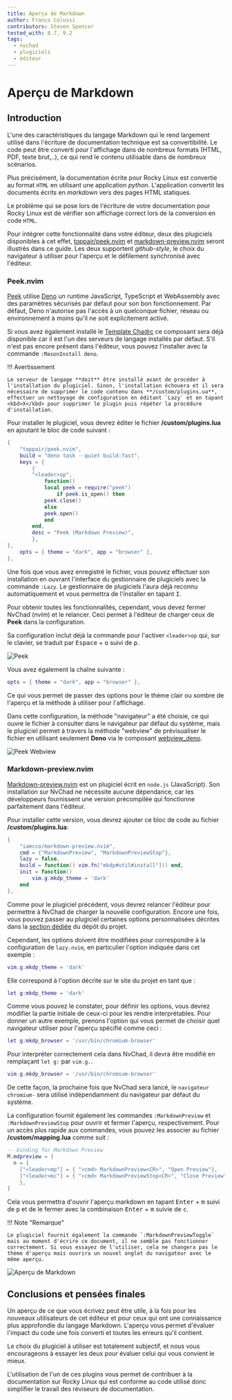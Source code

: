 ```yaml
---
title: Aperçu de Markdown
author: Franco Colussi
contributors: Steven Spencer
tested_with: 8.7, 9.2
tags:
  - nvchad
  - plugiciels
  - éditeur
---
```


# Aperçu de Markdown

## Introduction

L'une des caractéristiques du langage Markdown qui le rend largement utilisé dans l'écriture de documentation technique est sa convertibilité. Le code peut être converti pour l'affichage dans de nombreux formats (HTML, PDF, texte brut,..), ce qui rend le contenu utilisable dans de nombreux scénarios.

Plus précisément, la documentation écrite pour Rocky Linux est convertie au format `HTML` en utilisant une application *python*. L'application convertit les documents écrits en *markdown* vers des pages HTML statiques.

Le problème qui se pose lors de l'écriture de votre documentation pour Rocky Linux est de vérifier son affichage correct lors de la conversion en code `HTML`.

Pour intégrer cette fonctionnalité dans votre éditeur, deux des plugiciels disponibles à cet effet, [toppair/peek.nvim](https://github.com/toppair/peek.nvim) et [markdown-preview.nvim](https://github.com/iamcco/markdown-preview.nvim) seront illustrés dans ce guide. Les deux supportent *github-style*, le choix du navigateur à utiliser pour l'aperçu et le défilement synchronisé avec l'éditeur.

### Peek.nvim

[Peek](https://github.com/toppair/peek.nvim) utilise [Deno](https://deno.com/manual) un runtime JavaScript, TypeScript et WebAssembly avec des paramètres sécurisés par défaut pour son bon fonctionnement. Par défaut, Deno n'autorise pas l'accès à un quelconque fichier, réseau ou environnement à moins qu'il ne soit explicitement activé.

Si vous avez également installé le [Template Chadrc](../template_chadrc.md) ce composant sera déjà disponible car il est l'un des serveurs de langage installés par défaut. S'il n'est pas encore présent dans l'éditeur, vous pouvez l'installer avec la commande `:MasonInstall deno`.

!!! Avertissement

    Le serveur de langage **doit** être installé avant de procéder à l'installation du plugiciel. Sinon, l'installation échouera et il sera nécessaire de supprimer le code contenu dans **/custom/plugins.ua**, effectuer un nettoyage de configuration en éditant `Lazy` et en tapant <kbd>X</kbd> pour supprimer le plugin puis répéter la procédure d'installation.

Pour installer le plugiciel, vous devrez éditer le fichier **/custom/plugins.lua** en ajoutant le bloc de code suivant :

```lua
{
    "toppair/peek.nvim",
    build = "deno task --quiet build:fast",
    keys = {
        {
        "<leader>op",
            function()
            local peek = require("peek")
                if peek.is_open() then
            peek.close()
            else
            peek.open()
            end
        end,
        desc = "Peek (Markdown Preview)",
        },
},
    opts = { theme = "dark", app = "browser" },
},
```

Une fois que vous avez enregistré le fichier, vous pouvez effectuer son installation en ouvrant l'interface du gestionnaire de plugiciels avec la commande `:Lazy`. Le gestionnaire de plugiciels l'aura déjà reconnu automatiquement et vous permettra de l'installer en tapant <kbd>I</kbd>.

Pour obtenir toutes les fonctionnalités, cependant, vous devez fermer NvChad (*nvim*) et le relancer. Ceci permet à l'éditeur de charger ceux de **Peek** dans la configuration.

Sa configuration inclut déjà la commande pour l'activer `<leader>op` qui, sur le clavier, se traduit par <kbd>Espace</kbd> + <kbd>o</kbd> suivi de <kbd>p</kbd>.

![Peek](./images/peek_command.png)

Vous avez également la chaîne suivante :

```lua
opts = { theme = "dark", app = "browser" },
```

Ce qui vous permet de passer des options pour le thème clair ou sombre de l'aperçu et la méthode à utiliser pour l'affichage.

Dans cette configuration, la méthode "navigateur" a été choisie, ce qui ouvre le fichier à consulter dans le navigateur par défaut du système, mais le plugiciel permet à travers la méthode "webview" de prévisualiser le fichier en utilisant seulement **Deno** via le composant [webview_deno](https://github.com/webview/webview_deno).

![Peek Webview](./images/peek_webview.png)

### Markdown-preview.nvim

[Markdown-preview.nvim](https://github.com/iamcco/markdown-preview.nvim) est un plugiciel écrit en `node.js` (JavaScript). Son installation sur NvChad ne nécessite aucune dépendance, car les développeurs fournissent une version précompilée qui fonctionne parfaitement dans l'éditeur.

Pour installer cette version, vous devrez ajouter ce bloc de code au fichier **/custom/plugins.lua**:

```lua
{
    "iamcco/markdown-preview.nvim",
    cmd = {"MarkdownPreview", "MarkdownPreviewStop"},
    lazy = false,
    build = function() vim.fn["mkdp#util#install"]() end,
    init = function()
        vim.g.mkdp_theme = 'dark'
    end
},
```

Comme pour le plugiciel précédent, vous devrez relancer l'éditeur pour permettre à NvChad de charger la nouvelle configuration. Encore une fois, vous pouvez passer au plugiciel certaines options personnalisées décrites dans la [section dédiée](https://github.com/iamcco/markdown-preview.nvim#markdownpreview-config) du dépôt du projet.

Cependant, les options doivent être modifiées pour correspondre à la configuration de `lazy.nvim`, en particulier l'option indiquée dans cet exemple :

```lua
vim.g.mkdp_theme = 'dark'
```

Elle correspond à l'option décrite sur le site du projet en tant que :

```lua
let g:mkdp_theme = 'dark'
```

Comme vous pouvez le constater, pour définir les options, vous devrez modifier la partie initiale de ceux-ci pour les rendre interprétables. Pour donner un autre exemple, prenons l'option qui vous permet de choisir quel navigateur utiliser pour l'aperçu spécifié comme ceci :

```lua
let g:mkdp_browser = '/usr/bin/chromium-browser'
```

Pour interpréter correctement cela dans NvChad, il devra être modifié en remplaçant `let g:` par `vim.g.`.


```lua
vim.g.mkdp_browser = '/usr/bin/chromium-browser'
```

De cette façon, la prochaine fois que NvChad sera lancé, le `navigateur chromium-` sera utilisé indépendamment du navigateur par défaut du système.

La configuration fournit également les commandes `:MarkdownPreview` et `:MarkdownPreviewStop` pour ouvrir et fermer l'aperçu, respectivement. Pour un accès plus rapide aux commandes, vous pouvez les associer au fichier **/custom/mapping.lua** comme suit :

```lua
-- binding for Markdown Preview
M.mdpreview = {
  n = {
    ["<leader>mp"] = { "<cmd> MarkdownPreview<CR>", "Open Preview"},
    ["<leader>mc"] = { "<cmd> MarkdownPreviewStop<CR>", "Close Preview"},
    },
}
```

Cela vous permettra d'ouvrir l'aperçu markdown en tapant <kbd>Enter</kbd> + <kbd>m</kbd> suivi de <kbd>p</kbd> et de le fermer avec la combinaison <kbd>Enter</kbd> + <kbd>m</kbd> suivie de <kbd>c</kbd>.

!!! Note "Remarque"

    Le plugiciel fournit également la commande `:MarkdownPreviewToggle` mais au moment d'écrire ce document, il ne semble pas fonctionner correctement. Si vous essayez de l'utiliser, cela ne changera pas le thème d'aperçu mais ouvrira un nouvel onglet du navigateur avec le même aperçu.

![Aperçu de Markdown](./images/markdown_preview_nvim.png)

## Conclusions et pensées finales

Un aperçu de ce que vous écrivez peut être utile, à la fois pour les nouveaux utilisateurs de cet éditeur et pour ceux qui ont une connaissance plus approfondie du langage Markdown. L'aperçu vous permet d'évaluer l'impact du code une fois converti et toutes les erreurs qu'il contient.

Le choix du plugiciel à utiliser est totalement subjectif, et nous vous encourageons à essayer les deux pour évaluer celui qui vous convient le mieux.

L'utilisation de l'un de ces plugins vous permet de contribuer à la documentation sur Rocky Linux qui est conforme au code utilisé donc simplifier le travail des réviseurs de documentation.
